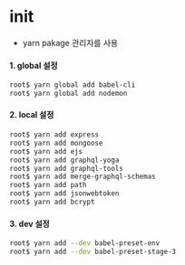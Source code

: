 # init

- yarn pakage 관리자를 사용

#### 1. global 설정

```bash
root$ yarn global add babel-cli
root$ yarn global add nodemon
```

#### 2. local 설정

```bash
root$ yarn add express
root$ yarn add mongoose
root$ yarn add ejs
root$ yarn add graphql-yoga
root$ yarn add graphql-tools
root$ yarn add merge-graphql-schemas
root$ yarn add path
root$ yarn add jsonwebtoken
root$ yarn add bcrypt
```

#### 3. dev 설정

```bash
root$ yarn add --dev babel-preset-env
root$ yarn add --dev babel-preset-stage-3
```